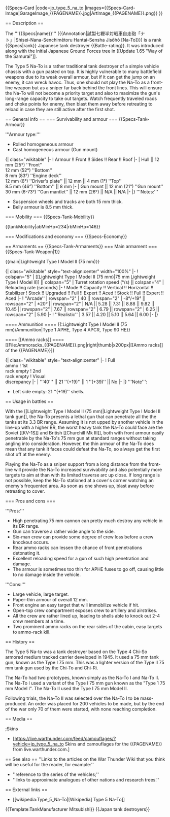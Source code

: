 {{Specs-Card
|code=jp_type_5_na_to
|images={{Specs-Card-Image|GarageImage_{{PAGENAME}}.jpg|ArtImage_{{PAGENAME}}.png}}
}}

== Description ==
<!-- ''In the description, the first part should be about the history of the creation and combat usage of the vehicle, as well as its key features. In the second part, tell the reader about the ground vehicle in the game. Insert a screenshot of the vehicle, so that if the novice player does not remember the vehicle by name, he will immediately understand what kind of vehicle the article is talking about.'' -->
The '''{{Specs|name}}''' ({{Annotation|試製七糎半対戦車自走砲「ナト」|Shisei-Nana-Senchimētoru Hantai-Sensha Jisōhō [Na-To]}}) is a rank {{Specs|rank}} Japanese tank destroyer {{Battle-rating}}. It was introduced along with the initial Japanese Ground Forces tree in [[Update 1.65 "Way of the Samurai"]].

The Type 5 Na-To is a rather traditional tank destroyer of a simple vehicle chassis with a gun pasted on top. It is highly vulnerable to many battlefield weapons due to its weak overall armour, but if it can get the jump on an enemy, it can wreck havoc. Thus, one should not play the Na-To as a front-line weapon but as a sniper far back behind the front lines. This will ensure the Na-To will not become a priority target and also to maximize the gun's long-range capacity to take out targets. Watch frequently traveled roads and choke points for enemy, then blast them away before retreating to reload in case they are still active after the first shot.

== General info ==
=== Survivability and armour ===
{{Specs-Tank-Armour}}
<!-- ''Describe armour protection. Note the most well protected and key weak areas. Appreciate the layout of modules as well as the number and location of crew members. Is the level of armour protection sufficient, is the placement of modules helpful for survival in combat? If necessary use a visual template to indicate the most secure and weak zones of the armour.'' -->
'''Armour type:'''

* Rolled homogeneous armour
* Cast homogeneous armour (Gun mount)

{| class="wikitable"
|-
! Armour !! Front !! Sides !! Rear !! Roof
|-
| Hull || 12 mm (25°) ''Front'' <br> 12 mm (52°) ''Bottom'' <br> 8 mm (83°) ''Engine deck'' <br> 12 mm (6°) ''Driver's plate'' || 12 mm || 4 mm (1°) ''Top'' <br> 8.5 mm (46°) ''Bottom'' || 8 mm
|-
| Gun mount || 12 mm (21°) ''Gun mount'' <br> 30 mm (6-73°) ''Gun mantlet'' || 12 mm (26°) || N/A || N/A
|-
|}
'''Notes:'''

* Suspension wheels and tracks are both 15 mm thick.
* Belly armour is 8.5 mm thick.

=== Mobility ===
{{Specs-Tank-Mobility}}
<!-- ''Write about the mobility of the ground vehicle. Estimate the specific power and manoeuvrability, as well as the maximum speed forwards and backwards.'' -->

{{tankMobility|abMinHp=234|rbMinHp=146}}

=== Modifications and economy ===
{{Specs-Economy}}

== Armaments ==
{{Specs-Tank-Armaments}}
=== Main armament ===
{{Specs-Tank-Weapon|1}}
<!-- ''Give the reader information about the characteristics of the main gun. Assess its effectiveness in a battle based on the reloading speed, ballistics and the power of shells. Do not forget about the flexibility of the fire, that is how quickly the cannon can be aimed at the target, open fire on it and aim at another enemy. Add a link to the main article on the gun: <code><nowiki>{{main|Name of the weapon}}</nowiki></code>. Describe in general terms the ammunition available for the main gun. Give advice on how to use them and how to fill the ammunition storage.'' -->
{{main|Lightweight Type I Model II (75 mm)}}

{| class="wikitable" style="text-align:center" width="100%"
|-
! colspan="5" | [[Lightweight Type I Model II (75 mm)|75 mm Lightweight Type I Model II]] || colspan="5" | Turret rotation speed (°/s) || colspan="4" | Reloading rate (seconds)
|-
! Mode !! Capacity !! Vertical !! Horizontal !! Stabilizer
! Stock !! Upgraded !! Full !! Expert !! Aced
! Stock !! Full !! Expert !! Aced
|-
! ''Arcade''
| rowspan="2" | 40 || rowspan="2" | -8°/+19° || rowspan="2" | ±20° || rowspan="2" | N/A || 5.28 || 7.31 || 8.88 || 9.82 || 10.45 || rowspan="2" | 7.67 || rowspan="2" | 6.79 || rowspan="2" | 6.25 || rowspan="2" | 5.90
|-
! ''Realistic''
| 3.57 || 4.20 || 5.10 || 5.64 || 6.00
|-
|}

==== Ammunition ====
{{:Lightweight Type I Model II (75 mm)/Ammunition|Type 1 APHE, Type 4 APCR, Type 90 HE}}

==== [[Ammo racks]] ====
[[File:Ammoracks_{{PAGENAME}}.png|right|thumb|x200px|[[Ammo racks]] of the {{PAGENAME}}]]
<!-- '''Last updated: 1.101.0.44''' -->
{| class="wikitable" style="text-align:center"
|-
! Full<br>ammo
! 1st<br>rack empty
! 2nd<br>rack empty
! Visual<br>discrepancy
|-
| '''40''' || 21&nbsp;''(+19)'' || 1&nbsp;''(+39)'' || No
|-
|}
'''Note''':

* Left side empty: 21&nbsp;''(+19)'' shells.

== Usage in battles ==
<!-- ''Describe the tactics of playing in the vehicle, the features of using vehicles in the team and advice on tactics. Refrain from creating a "guide" - do not impose a single point of view but instead give the reader food for thought. Describe the most dangerous enemies and give recommendations on fighting them. If necessary, note the specifics of the game in different modes (AB, RB, SB).'' -->
With the [[Lightweight Type I Model II (75 mm)|Lightweight Type I Model II tank gun]], the Na-To presents a lethal gun that can penetrate all the the tanks at its 3.3 BR range. Assuming it is not upped by another vehicle in the line-up with a higher BR, the worst heavy tank the Na-To could face are the Soviet [[KV-1S]] and British [[Churchill Mk III]], both with front armour easily penetrable by the Na-To's 75 mm gun at standard ranges without taking angling into consideration. However, the thin armour of the Na-To does mean that any tank it faces could defeat the Na-To, so always get the first shot off at the enemy.

Playing the Na-To as a sniper support from a long distance from the front-line will provide the Na-To increased survivability and also potentially more targets to aim at than with its limited traverse arc up close. If long range is not possible, keep the Na-To stationed at a cover's corner watching an enemy's frequented area. As soon as one shows up, blast away before retreating to cover.

=== Pros and cons ===
<!-- ''Summarise and briefly evaluate the vehicle in terms of its characteristics and combat effectiveness. Mark its pros and cons in a bulleted list. Try not to use more than 6 points for each of the characteristics. Avoid using categorical definitions such as "bad", "good" and the like - use substitutions with softer forms such as "inadequate" and "effective".'' -->

'''Pros:'''

* High penetrating 75 mm cannon can pretty much destroy any vehicle in its BR range.
* Gun can traverse a rather wide angle to the side.
* Six-man crew can provide some degree of crew loss before a crew knockout occurs.
* Rear ammo racks can lessen the chance of front penetrations detonating it.
* Excellent reloading speed for a gun of such high penetration and damage.
* The armour is sometimes too thin for APHE fuses to go off, causing little to no damage inside the vehicle.

'''Cons:'''

* Large vehicle, large target.
* Paper-thin armour of overall 12 mm.
* Front engine an easy target that will immobilize vehicle if hit.
* Open-top crew compartment exposes crew to artillery and airstrikes.
* All the crew are rather lined up, leading to shells able to knock out 2-4 crew members at a time.
* Two prominent ammo racks on the rear sides of the cabin, easy targets to ammo-rack kill.

== History ==
<!-- ''Describe the history of the creation and combat usage of the vehicle in more detail than in the introduction. If the historical reference turns out to be too long, take it to a separate article, taking a link to the article about the vehicle and adding a block "/History" (example: <nowiki>https://wiki.warthunder.com/(Vehicle-name)/History</nowiki>) and add a link to it here using the <code>main</code> template. Be sure to reference text and sources by using <code><nowiki><ref></ref></nowiki></code>, as well as adding them at the end of the article with <code><nowiki><references /></nowiki></code>. This section may also include the vehicle's dev blog entry (if applicable) and the in-game encyclopedia description (under <code><nowiki>=== In-game description ===</nowiki></code>, also if applicable).'' -->
The Type 5 Na-to was a tank destroyer based on the Type 4 Chi-So armored medium tracked carrier developed in 1945. It used a 75 mm tank gun, known as the Type I 75 mm. This was a lighter version of the Type II 75 mm tank gun used by the Chi-To and Chi-Ri.

The Na-To had two prototypes, known simply as the Na-To I and Na-To II. The Na-To I used a variant of the Type I 75 mm gun known as the "Type 1 75 mm Model I". The Na-To II used the Type I 75 mm Model II.

Following trials, the Na-To II was selected over the Na-To I to be mass-produced. An order was placed for 200 vehicles to be made, but by the end of the war only 70 of them were started, with none reaching completion.

== Media ==
<!-- ''Excellent additions to the article would be video guides, screenshots from the game, and photos.'' -->

;Skins

* [https://live.warthunder.com/feed/camouflages/?vehicle=jp_type_5_na_to Skins and camouflages for the {{PAGENAME}} from live.warthunder.com.]

== See also ==
''Links to the articles on the War Thunder Wiki that you think will be useful for the reader, for example:''

* ''reference to the series of the vehicles;''
* ''links to approximate analogues of other nations and research trees.''

== External links ==
<!-- ''Paste links to sources and external resources, such as:''
* ''topic on the official game forum;''
* ''other literature.'' -->

* [[wikipedia:Type_5_Na-To|[Wikipedia] Type 5 Na-To]]

{{Template:TankManufacturer Mitsubishi}}
{{Japan tank destroyers}}